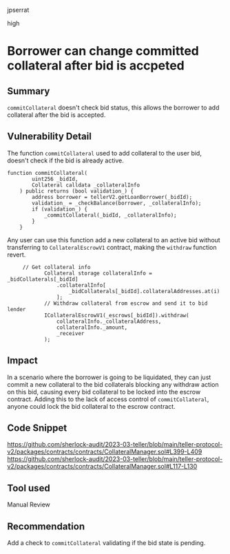 jpserrat

high

# Borrower can change committed collateral after bid is accpeted

## Summary
`commitCollateral` doesn't check bid status, this allows the borrower to add collateral after the bid is accepted.

## Vulnerability Detail
The function `commitCollateral` used to add collateral to the user bid, doesn't check if the bid is already active.
```solidity
function commitCollateral(
        uint256 _bidId,
        Collateral calldata _collateralInfo
    ) public returns (bool validation_) {
        address borrower = tellerV2.getLoanBorrower(_bidId);
        validation_ = _checkBalance(borrower, _collateralInfo);
        if (validation_) {
            _commitCollateral(_bidId, _collateralInfo);
        }
    }
```
Any user can use this function add a new collateral to an active bid without transferring to `CollateralEscrowV1` contract, making the `withdraw` function revert.
```solidity
     // Get collateral info
            Collateral storage collateralInfo = _bidCollaterals[_bidId]
                .collateralInfo[
                    _bidCollaterals[_bidId].collateralAddresses.at(i)
                ];
            // Withdraw collateral from escrow and send it to bid lender
            ICollateralEscrowV1(_escrows[_bidId]).withdraw(
                collateralInfo._collateralAddress,
                collateralInfo._amount,
                _receiver
            );
```


## Impact
In a scenario where the borrower is going to be liquidated, they can just commit a new collateral to the bid collaterals blocking any withdraw action on this bid,
causing every bid collateral to be locked into the escrow contract. Adding this to the lack of access control of `commitCollateral`, anyone could lock the bid collateral
to the escrow contract.

## Code Snippet
https://github.com/sherlock-audit/2023-03-teller/blob/main/teller-protocol-v2/packages/contracts/contracts/CollateralManager.sol#L399-L409
https://github.com/sherlock-audit/2023-03-teller/blob/main/teller-protocol-v2/packages/contracts/contracts/CollateralManager.sol#L117-L130

## Tool used

Manual Review

## Recommendation
Add a check to `commitCollateral` validating if the bid state is pending.
